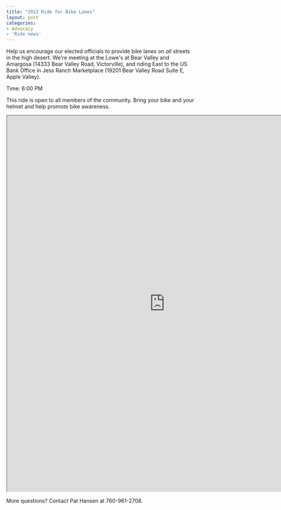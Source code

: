```yaml
---
title: "2012 Ride for Bike Lanes"
layout: post
categories:
- Advocacy
- 'Ride news'
---
```


Help us encourage our elected officials to provide bike lanes on *all* streets in the high desert. We're meeting at the Lowe's at Bear Valley and Amargosa (14333 Bear Valley Road, Victorville), and riding East to the US Bank Office in Jess Ranch Marketplace (19201 Bear Valley Road Suite E, Apple Valley).

Time: 6:00 PM

This ride is open to all members of the community. Bring your bike and your helmet and help promote bike awareness.

<iframe class="scribd_iframe_embed" data-aspect-ratio="0.7729220222793488" height="1000" id="250096729" loading="lazy" scrolling="no" src="https://www.scribd.com/embeds/250096729/content" title="20120507 Ride for Bike Lanes" width="840"></iframe><script type="text/javascript">          (function() { var scribd = document.createElement("script"); scribd.type = "text/javascript"; scribd.async = true; scribd.src = "https://www.scribd.com/javascripts/embed_code/inject.js"; var s = document.getElementsByTagName("script")[0]; s.parentNode.insertBefore(scribd, s); })()        </script>

More questions? Contact Pat Hansen at 760-961-2708.